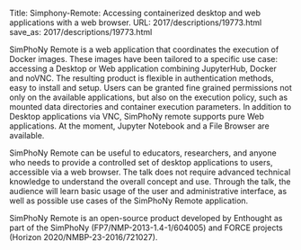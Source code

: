 Title:  Simphony-Remote: Accessing containerized desktop and web applications with a web browser.
URL: 2017/descriptions/19773.html
save_as: 2017/descriptions/19773.html



SimPhoNy Remote is a web application that coordinates the execution of Docker images. These images have been tailored to a specific use case: accessing a Desktop or Web application combining JupyterHub, Docker and noVNC. The resulting product is flexible in authentication methods, easy to install and setup. Users can be granted fine grained permissions not only on the available applications, but also on the execution policy, such as mounted data directories and container execution parameters. In addition to Desktop applications via VNC, SimPhoNy remote supports pure Web applications. At the moment, Jupyter Notebook and a File Browser are available. 

SimPhoNy Remote can be useful to educators, researchers, and anyone who needs to provide a controlled set of desktop applications to users, accessible via a web browser. The talk does not require advanced technical knowledge to understand the overall concept and use. Through the talk, the audience will learn basic usage of the user and administrative interface, as well as possible use cases of the SimPhoNy Remote application.

SimPhoNy Remote is an open-source product developed by Enthought as part of the SimPhoNy (FP7/NMP-2013-1.4-1/604005) and FORCE projects (Horizon 2020/NMBP-23-2016/721027).